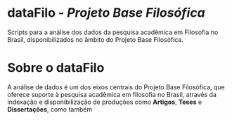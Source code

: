 # dataFilo - _Projeto Base Filosófica_

Scripts para a análise dos dados da pesquisa acadêmica em Filosofia no Brasil, disponibilizados no âmbito do Projeto Base Filosófica.

# Sobre o dataFilo

A análise de dados é um dos eixos centrais do Projeto Base Filosófica, que oferece suporte à pesquisa acadêmica em filosofia no Brasil, através da indexação e disponibilização de produções como __Artigos__, __Teses__ e __Dissertações__, como também 